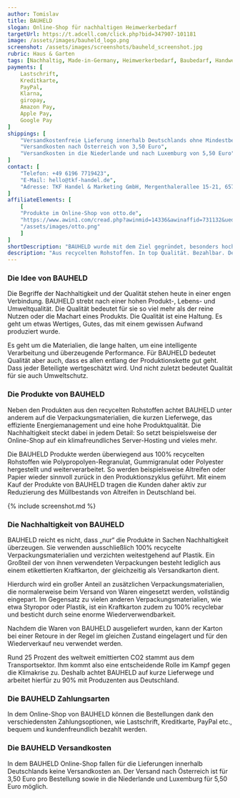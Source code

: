 ```yaml
---
author: Tomislav
title: BAUHELD
slogan: Online-Shop für nachhaltigen Heimwerkerbedarf
targetUrl: https://t.adcell.com/click.php?bid=347907-101181
image: /assets/images/bauheld_logo.png
screenshot: /assets/images/screenshots/bauheld_screenshot.jpg
rubric: Haus & Garten
tags: [Nachhaltig, Made-in-Germany, Heimwerkerbedarf, Baubedarf, Handwerkerbedarf, Recycelte Rohstoffe]
payments: [
    Lastschrift,
    Kreditkarte,
    PayPal,
    Klarna,
    giropay,
    Amazon Pay,
    Apple Pay,
    Google Pay
]
shippings: [
    "Versandkostenfreie Lieferung innerhalb Deutschlands ohne Mindestbestellwert",
    "Versandkosten nach Österreich von 3,50 Euro",
    "Versandkosten in die Niederlande und nach Luxemburg von 5,50 Euro"
]
contact: [
    "Telefon: +49 6196 7719423",
    "E-Mail: hello@tkf-handel.de",
    "Adresse: TKF Handel & Marketing GmbH, Mergenthalerallee 15-21, 65760 Eschborn"
]
affiliateElements: [
    [
    "Produkte im Online-Shop von otto.de", 
    "https://www.awin1.com/cread.php?awinmid=14336&awinaffid=731132&ued=https%3A%2F%2Fwww.otto.de%2Fsuche%2Fbauheld", 
    "/assets/images/otto.png"
    ]
]
shortDescription: "BAUHELD wurde mit dem Ziel gegründet, besonders hochwertige und nachhaltige Produkte für den Bau- und Heimwerkerbedarf zu fairen Preisen anzubieten: Made in Germany."
description: "Aus recycelten Rohstoffen. In top Qualität. Bezahlbar. Der verantwortungsbewusste Umgang mit den endlichen Ressourcen unserer Erde stellt dabei ein Eckpfeiler der Unternehmensphilosophie dar. Dabei übernimmt BAUHELD gern die Verantwortung, die gegenüber den kommenden Generationen getragen wird."
---
```


### Die Idee von BAUHELD

Die Begriffe der Nachhaltigkeit und der Qualität stehen heute in einer engen Verbindung. BAUHELD strebt nach einer hohen Produkt-, Lebens- und Umweltqualität. Die Qualität bedeutet für sie so viel mehr als der reine Nutzen oder die Machart eines Produkts. Die Qualität ist eine Haltung. Es geht um etwas Wertiges, Gutes, das mit einem gewissen Aufwand produziert wurde.

Es geht um die Materialien, die lange halten, um eine intelligente Verarbeitung und überzeugende Performance. Für BAUHELD bedeutet Qualität aber auch, dass es allen entlang der Produktionskette gut geht. Dass jeder Beteiligte wertgeschätzt wird. Und nicht zuletzt bedeutet Qualität für sie auch Umweltschutz.

### Die Produkte von BAUHELD

Neben den Produkten aus den recycelten Rohstoffen achtet BAUHELD unter anderem auf die Verpackungsmaterialien, die kurzen Lieferwege, das effiziente Energiemanagement und eine hohe Produktqualität. Die Nachhaltigkeit steckt dabei in jedem Detail: So setzt beispielsweise der Online-Shop auf ein klimafreundliches Server-Hosting und vieles mehr.

Die BAUHELD Produkte werden überwiegend aus 100% recycelten Rohstoffen wie Polypropolyen-Regranulat, Gummigranulat oder Polyester hergestellt und weiterverarbeitet. So werden beispielsweise Altreifen oder Papier wieder sinnvoll zurück in den Produktionszyklus geführt. Mit einem Kauf der Produkte von BAUHELD tragen die Kunden daher aktiv zur Reduzierung des Müllbestands von Altreifen in Deutschland bei.

{% include screenshot.md %}

### Die Nachhaltigkeit von BAUHELD

BAUHELD reicht es nicht, dass „nur“ die Produkte in Sachen Nachhaltigkeit überzeugen. Sie verwenden ausschließlich 100% recycelte Verpackungsmaterialien und verzichten weitestgehend auf Plastik. Ein Großteil der von ihnen verwendeten Verpackungen besteht lediglich aus einem etikettierten Kraftkarton, der gleichzeitig als Versandkarton dient.

Hierdurch wird ein großer Anteil an zusätzlichen Verpackungsmaterialien, die normalerweise beim Versand von Waren eingesetzt werden, vollständig eingepart. Im Gegensatz zu vielen anderen Verpackungsmaterialien, wie etwa Styropor oder Plastik, ist ein Kraftkarton zudem zu 100% recyclebar und besticht durch seine enorme Wiederverwendbarkeit.

Nachdem die Waren von BAUHELD ausgeliefert wurden, kann der Karton bei einer Retoure in der Regel im gleichen Zustand eingelagert und für den Wiederverkauf neu verwendet werden.

Rund 25 Prozent des weltweit emittierten CO2 stammt aus dem Transportsektor. Ihm kommt also eine entscheidende Rolle im Kampf gegen die Klimakrise zu. Deshalb achtet BAUHELD auf kurze Lieferwege und arbeitet hierfür zu 90% mit Produzenten aus Deutschland.

### Die BAUHELD Zahlungsarten

In dem Online-Shop von BAUHELD können die Bestellungen dank den verschiedensten Zahlungsoptionen, wie Lastschrift, Kreditkarte, PayPal etc., bequem und kundenfreundlich bezahlt werden.

### Die BAUHELD Versandkosten

In dem BAUHELD Online-Shop fallen für die Lieferungen innerhalb Deutschlands keine Versandkosten an. Der Versand nach Österreich ist für 3,50 Euro pro Bestellung sowie in die Niederlande und Luxemburg für 5,50 Euro möglich.